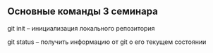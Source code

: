 ## Основные команды 3 семинара

git init – инициализация локального репозитория

git status – получить информацию от git о его текущем состоянии